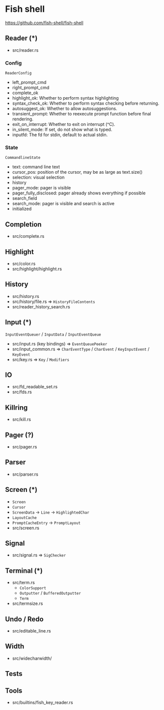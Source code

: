 # Fish shell

<https://github.com/fish-shell/fish-shell>

## Reader (*)

- src/reader.rs

### Config

`ReaderConfig`
- left_prompt_cmd
- right_prompt_cmd
- complete_ok
- highlight_ok: Whether to perform syntax highlighting
- syntax_check_ok: Whether to perform syntax checking before returning.
- autosuggest_ok: Whether to allow autosuggestions.
- transient_prompt: Whether to reexecute prompt function before final rendering.
- exit_on_interrupt: Whether to exit on interrupt (^C).
- in_silent_mode: If set, do not show what is typed.
- inputfd: The fd for stdin, default to actual stdin.

### State

`CommandlineState`
- text: command line text
- cursor_pos: position of the cursor, may be as large as text.size()
- selection: visual selection
- history
- pager_mode: pager is visible
- pager_fully_disclosed: pager already shows everything if possible
- search_field
- search_mode: pager is visible and search is active
- initialized

## Completion

- src/complete.rs

## Highlight

- src/color.rs
- src/highlight/highlight.rs

## History

- src/history.rs
- src/history/file.rs => `HistoryFileContents`
- src/reader_history_search.rs

## Input (*)

`InputEventQueuer` / `InputData` / `InputEventQueue`

- src/input.rs (key bindings) => `EventQueuePeeker`
- src/input_common.rs => `CharEventType` / `CharEvent` / `KeyInputEvent` / `KeyEvent`
- src/key.rs => `Key` / `Modifiers`

## IO

- src/fd_readable_set.rs
- src/fds.rs

## Killring

- src/kill.rs

## Pager (?)

- src/pager.rs

## Parser

- src/parser.rs

## Screen (*)

- `Screen`
- `Cursor`
- `ScreenData` -> `Line` -> `HighlightedChar`
- `LayoutCache`
- `PromptCacheEntry` -> `PromptLayout`
- src/screen.rs

## Signal

- src/signal.rs => `SigChecker`

## Terminal (*)

- src/term.rs
  - `ColorSupport`
  - `Outputter` / `BufferedOutputter`
  - `Term`
- src/termsize.rs

## Undo / Redo

- src/editable_line.rs

## Width

- src/widecharwidth/

## Tests

## Tools

- src/builtins/fish_key_reader.rs
